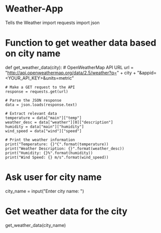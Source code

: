 # Weather-App
Tells the Weather
import requests
import json

# Function to get weather data based on city name
def get_weather_data(city):
    # OpenWeatherMap API URL
    url = "http://api.openweathermap.org/data/2.5/weather?q=" + city + "&appid=<YOUR_API_KEY>&units=metric"

    # Make a GET request to the API
    response = requests.get(url)

    # Parse the JSON response
    data = json.loads(response.text)

    # Extract relevant data
    temperature = data["main"]["temp"]
    weather_desc = data["weather"][0]["description"]
    humidity = data["main"]["humidity"]
    wind_speed = data["wind"]["speed"]

    # Print the weather information
    print("Temperature: {}°C".format(temperature))
    print("Weather Description: {}".format(weather_desc))
    print("Humidity: {}%".format(humidity))
    print("Wind Speed: {} m/s".format(wind_speed))

# Ask user for city name
city_name = input("Enter city name: ")

# Get weather data for the city
get_weather_data(city_name)
